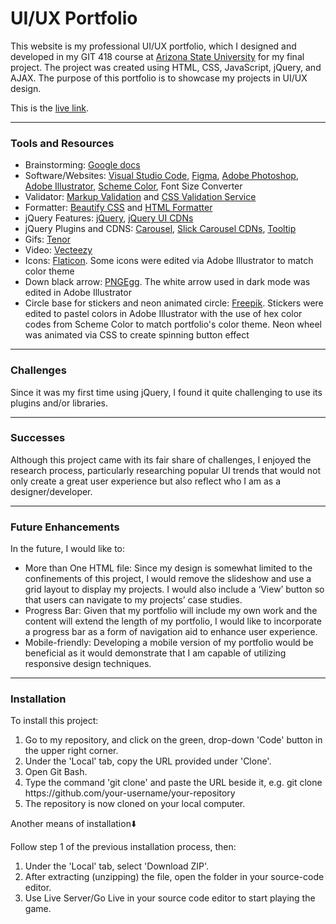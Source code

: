 # UI/UX Portfolio


<p>
This website is my professional UI/UX portfolio, which I designed and developed in my GIT 418 course at <a href="https://www.asu.edu/">Arizona State University</a> for my final project. The project was created using HTML, CSS, JavaScript, jQuery, and AJAX. The purpose of this portfolio is to showcase my projects in UI/UX design.</p>
<p>This is the <a href="https://uiux-portfolio-th876.vercel.app/">live link</a>.</p>
<hr></hr>


<h3>Tools and Resources</h3>
<ul>
<li>Brainstorming: <a href="https://docs.google.com/">Google docs</a></li>

<li>Software/Websites: <a href="https://code.visualstudio.com/">Visual Studio Code</a>, <a href="https://figma.com/">Figma</a>, <a href="https://www.adobe.com/products/photoshop.html">Adobe Photoshop</a>, <a href="https://www.adobe.com/products/illustrator.html">Adobe Illustrator</a>, <a href="https://www.schemecolor.com/">Scheme Color</a>, <a href="https://nekocalc.com/px-to-rem-converter"></a>Font Size Converter</li>

<li>Validator: <a href="https://validator.w3.org/">Markup Validation</a> and <a href="https://jigsaw.w3.org/css-validator/">CSS Validation Service</a>

<li>Formatter: <a href="https://www.cleancss.com/css-beautify/">Beautify CSS</a> and <a href="https://smalldev.tools/html-formatter-online">HTML Formatter</a></li>

<li>jQuery Features: <a href="https://jquery.com/">jQuery</a>, <a href="https://cdnjs.com/libraries/jqueryui"> jQuery UI CDNs</a></li>

<li>jQuery Plugins and CDNS: <a href="https://kenwheeler.github.io/slick/">Carousel</a>, <a href="https://cdnjs.com/libraries/slick-carousel">Slick Carousel CDNs</a>, <a href="https://jqueryui.com/tooltip/#default">Tooltip</a></li>

<li>Gifs: <a href="https://tenor.com/">Tenor</a></li>

<li>Video: <a href="https://www.vecteezy.com/">Vecteezy</a></li>

<li>Icons: <a href="https://www.flaticon.com/">Flaticon</a>. Some icons were edited via Adobe Illustrator to match color theme</li>

<li>Down black arrow: <a href="https://e7.pngegg.com/pngimages/442/567/png-clipart-black-and-white-pattern-down-arrow-angle-white.png">PNGEgg</a>. The white arrow used in dark mode was edited in Adobe Illustrator</li>

<li>Circle base for stickers and neon animated circle: <a href="https://www.freepik.com/">Freepik</a>. Stickers were edited to pastel colors in Adobe Illustrator with the use of hex color codes from Scheme Color to match portfolio's color theme. Neon wheel was animated via CSS to create spinning button effect</li>
</ul>
<hr></hr>
<h3>Challenges</h3>
<p>Since it was my first time using jQuery, I found it quite challenging to use its plugins and/or libraries.
</p>

<hr></hr>

<h3>Successes</h3>
<p>Although this project came with its fair share of challenges, I enjoyed the research process, particularly researching popular UI trends that would not only create a great user experience but also reflect who I am as a designer/developer.</p>

<hr></hr>
<h3>Future Enhancements</h3>
<p>In the future, I would like to:</p>
<ul>
<li>More than One HTML file: Since my design is somewhat limited to the confinements of this project, I would remove the slideshow and use a grid layout to display my projects. I would also include a ‘View’ button so that users can navigate to my projects’ case studies. </li>
<li>Progress Bar: Given that my portfolio will include my own work and the content will extend the length of my portfolio, I would like to incorporate a progress bar as a form of navigation aid to enhance user experience.</li>
<li>Mobile-friendly: Developing a mobile version of my portfolio would be beneficial as it would demonstrate that I am capable of utilizing responsive design techniques.</li>
</ul>

<hr></hr>
<h3>Installation</h3>
<p>To install this project: 
<ol>
  <li> Go to my repository, and click on the green, drop-down 'Code' button in the upper right corner.</li> 
  <li>Under the 'Local' tab, copy the URL provided under 'Clone'.</li> 
  <li>Open Git Bash.</li> 
  <li>Type the command 'git clone' and paste the URL beside it, e.g. git clone https://github.com/your-username/your-repository</li> 
  <li>The repository is now cloned on your local computer.</li>
  </ol>

<p> Another means of installation⬇️</p>
<p>Follow step 1 of the previous installation process, then: </p>
<ol>
  <li> Under the 'Local' tab, select 'Download ZIP'.</li>
  <li>After extracting (unzipping) the file, open the folder in your source-code editor.</li> 
  <li>Use Live Server/Go Live in your source code editor to start playing the game.</li>
</ol>
